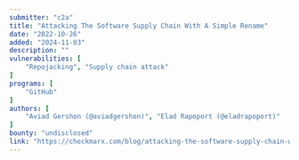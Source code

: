 ```yaml
---
submitter: "c2a"
title: "Attacking The Software Supply Chain With A Simple Rename"
date: "2022-10-26"
added: "2024-11-03"
description: ""
vulnerabilities: [
    "Repojacking", "Supply chain attack"
]
programs: [
    "GitHub"
]
authors: [
    "Aviad Gershon (@aviadgershon)", "Elad Rapoport (@eladrapoport)"
]
bounty: "undisclosed"
link: "https://checkmarx.com/blog/attacking-the-software-supply-chain-with-a-simple-rename/"
---
```




